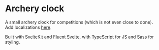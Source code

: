 # Archery clock

A small archery clock for competitions (which is not even close to done).
Add localizations [here](https://gitlocalize.com/repo/7628).

Built with [SvelteKit](https://kit.svelte.dev/) and [Fluent Svelte](https://fluent-svelte.vercel.app/),
with [TypeScript](https://www.typescriptlang.org/) for JS and [Sass](https://sass-lang.com/) for styling.
